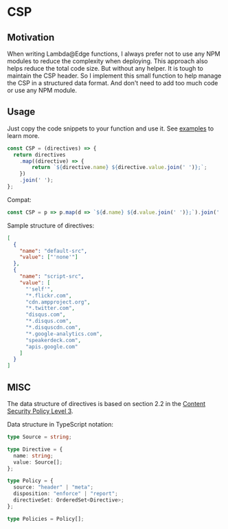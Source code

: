 # CSP

## Motivation

When writing Lambda@Edge functions, I always prefer not to use any NPM modules to reduce
the complexity when deploying. This approach also helps reduce the total code size. 
But without any helper. It is tough to maintain the CSP header. So I implement this small 
function to help manage the CSP in a structured data format. And don't need to add too much 
code or use any NPM module.

## Usage

Just copy the code snippets to your function and use it. See [examples][] to learn more.

[examples]:https://github.com/othree/csp/tree/master/examples/

```javascript
const CSP = (directives) => {
  return directives
    .map((directive) => {
    	return `${directive.name} ${directive.value.join(' ')};`;
    })
    .join(' ');
};
```

Compat:

```javascript
const CSP = p => p.map(d => `${d.name} ${d.value.join(' ')};`).join(' ');
```

Sample structure of directives:

```json
[
  {
    "name": "default-src",
    "value": ["'none'"]
  },
  {
    "name": "script-src",
    "value": [
      "'self'",
      "*.flickr.com",
      "cdn.ampproject.org",
      "*.twitter.com",
      "disqus.com",
      "*.disqus.com",
      "*.disquscdn.com",
      "*.google-analytics.com",
      "speakerdeck.com",
      "apis.google.com"
    ]
  }
]

```

## MISC

The data structure of directives is based on section 2.2 in the [Content Security Policy Level 3][p].

Data structure in TypeScript notation:

```typescript
type Source = string;

type Directive = {
  name: string;
  value: Source[];
};

type Policy = {
  source: "header" | "meta";
  disposition: "enforce" | "report";
  directiveSet: OrderedSet<Directive>;
};

type Policies = Policy[];
```

[g]:https://w3c.github.io/webappsec-csp/#framework-policy
[p]:https://github.com/google/csp-evaluator/blob/master/csp.ts
